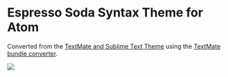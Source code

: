 Espresso Soda Syntax Theme for Atom
==============================

Converted from the [TextMate and Sublime Text Theme](https://github.com/buymeasoda/soda-theme/) using the [TextMate bundle converter](http://atom.io/docs/latest/converting-a-text-mate-theme).

![](https://github.com/martinwolf/atom-espresso-soda-theme/blob/master/theme.png)
